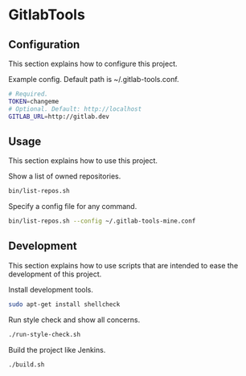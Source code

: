 # GitlabTools

## Configuration

This section explains how to configure this project.

Example config. Default path is ~/.gitlab-tools.conf.

```sh
# Required.
TOKEN=changeme
# Optional. Default: http://localhost
GITLAB_URL=http://gitlab.dev
```


## Usage

This section explains how to use this project.

Show a list of owned repositories.

```sh
bin/list-repos.sh
```

Specify a config file for any command.

```sh
bin/list-repos.sh --config ~/.gitlab-tools-mine.conf
```


## Development

This section explains how to use scripts that are intended to ease the development of this project.

Install development tools.

```sh
sudo apt-get install shellcheck
```

Run style check and show all concerns.

```sh
./run-style-check.sh
```

Build the project like Jenkins.

```sh
./build.sh
```
